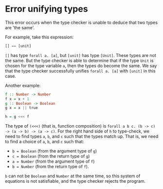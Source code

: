 # Error unifying types

This error occurs when the type checker is unable to deduce that two types are 'the same'.

For example, take this expression:

```purescript
[] == [unit]
```

`[]` has type `forall a. [a]`, but `[unit]` has type `[Unit]`. These types are not the same. But the type checker is able to determine that if the type `Unit` is chosen for the type variable `a`, then the types do become the same. We say that the type checker successfully unifies `forall a. [a]` with `[unit]` in this case.

Another example:

```purescript
f :: Number -> Number
f x = x + 1
g :: Boolean -> Boolean
g x = x || true

h = g <<< f
```

The type of `(<<<)` (that is, function composition) is `forall a b c. (b -> c) -> (a -> b) -> (a -> c)`. For the right hand side of `h` to type-check, we need to find types `a`, `b`, and `c` such that the types match up. That is, we need to find a choice of `a`, `b`, and `c` such that:

* `b = Boolean` (from the argument type of `g`)
* `c = Boolean` (from the return type of `g`)
* `a = Number` (from the argument type of `f`)
* `b = Number` (from the return type of `f`).

`b` can not be `Boolean` and `Number` at the same time, so this system of equations is not satisfiable, and the type checker rejects the program.